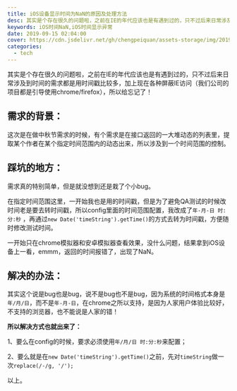 ```yaml
---
title: iOS设备显示时间为NaN的原因及处理方法
desc: 其实是个存在很久的问题啦，之前在IE的年代应该也是有遇到过的，只不过后来日常涉及到时间的需求都是用时间戳比较多，加上现在各种屏蔽IE访问（我们公司的项目都是引导使用chrome/firefox），所以给忘记了！
keywords: iOS时间NaN,iOS时间显示异常
date: 2019-09-15 02:04:00
cover: https://cdn.jsdelivr.net/gh/chengpeiquan/assets-storage/img/2019/09/1-2.jpg
categories: 
  - tech
---
```


其实是个存在很久的问题啦，之前在IE的年代应该也是有遇到过的，只不过后来日常涉及到时间的需求都是用时间戳比较多，加上现在各种屏蔽IE访问（我们公司的项目都是引导使用chrome/firefox），所以给忘记了！

## 需求的背景：

这次是在做中秋节需求的时候，有个需求是在接口返回的一大堆动态的列表里，提取某个作者在某个指定时间范围内的动态出来，所以涉及到一个时间范围的控制。

## 踩坑的地方：

需求真的特别简单，但是就没想到还是栽了个小bug。

在指定时间范围这里，一开始我也是用的时间戳，但是为了避免QA测试的时候改时间老是要去转时间戳，所以config里面的时间范围配置，我改成了`年-月-日 时:分:秒` ，再通过`new Date('timeString').getTime()`的方式去转为时间戳，方便随时修改测试时间。

一开始只在chrome模拟器和安卓模拟器查看效果，没什么问题，结果拿到iOS设备上一看，emmm，返回的时间报错了，出现了NaN。

## 解决的办法：

其实这个说是bug也是bug，说不是bug也不是bug，因为系统的时间格式本身是`年/月/日`，而不是`年-月-日`，在chrome之所以支持，是因为人家用户体验比较好，不支持的浏览器，也不能说是人家的错！

**所以解决方式也就出来了：**

1、要么在config的时候，要求必须使用`年/月/日 时:分:秒`来配置；

2、要么就是在`new Date('timeString').getTime()`之前，先对`timeString`做一次`replace(/-/g, '/');`

以上。